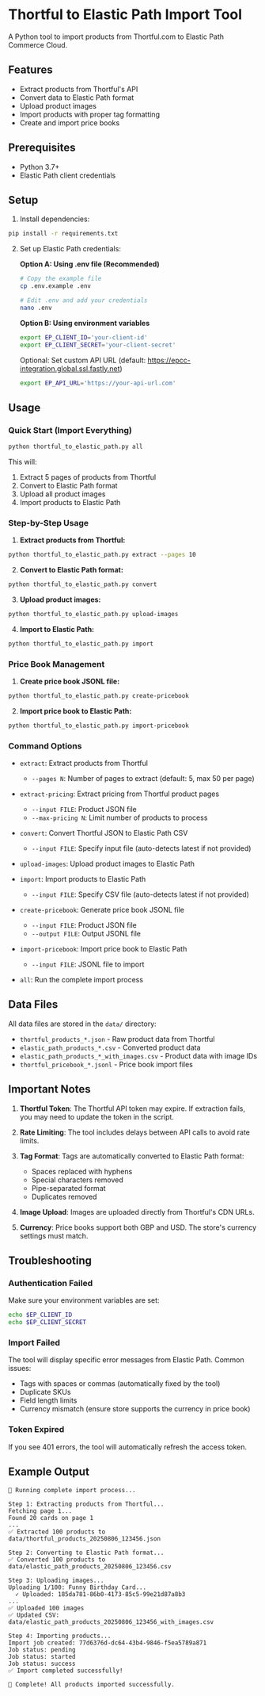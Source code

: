# Thortful to Elastic Path Import Tool

A Python tool to import products from Thortful.com to Elastic Path Commerce Cloud.

## Features

- Extract products from Thortful's API
- Convert data to Elastic Path format
- Upload product images
- Import products with proper tag formatting
- Create and import price books

## Prerequisites

- Python 3.7+
- Elastic Path client credentials

## Setup

1. Install dependencies:
```bash
pip install -r requirements.txt
```

2. Set up Elastic Path credentials:

   **Option A: Using .env file (Recommended)**
   ```bash
   # Copy the example file
   cp .env.example .env
   
   # Edit .env and add your credentials
   nano .env
   ```

   **Option B: Using environment variables**
   ```bash
   export EP_CLIENT_ID='your-client-id'
   export EP_CLIENT_SECRET='your-client-secret'
   ```

   Optional: Set custom API URL (default: https://epcc-integration.global.ssl.fastly.net)
   ```bash
   export EP_API_URL='https://your-api-url.com'
   ```

## Usage

### Quick Start (Import Everything)

```bash
python thortful_to_elastic_path.py all
```

This will:
1. Extract 5 pages of products from Thortful
2. Convert to Elastic Path format
3. Upload all product images
4. Import products to Elastic Path

### Step-by-Step Usage

1. **Extract products from Thortful:**
```bash
python thortful_to_elastic_path.py extract --pages 10
```

2. **Convert to Elastic Path format:**
```bash
python thortful_to_elastic_path.py convert
```

3. **Upload product images:**
```bash
python thortful_to_elastic_path.py upload-images
```

4. **Import to Elastic Path:**
```bash
python thortful_to_elastic_path.py import
```

### Price Book Management

1. **Create price book JSONL file:**
```bash
python thortful_to_elastic_path.py create-pricebook
```

2. **Import price book to Elastic Path:**
```bash
python thortful_to_elastic_path.py import-pricebook
```

### Command Options

- `extract`: Extract products from Thortful
  - `--pages N`: Number of pages to extract (default: 5, max 50 per page)
  
- `extract-pricing`: Extract pricing from Thortful product pages
  - `--input FILE`: Product JSON file
  - `--max-pricing N`: Limit number of products to process
  
- `convert`: Convert Thortful JSON to Elastic Path CSV
  - `--input FILE`: Specify input file (auto-detects latest if not provided)
  
- `upload-images`: Upload product images to Elastic Path
  
- `import`: Import products to Elastic Path
  - `--input FILE`: Specify CSV file (auto-detects latest if not provided)
  
- `create-pricebook`: Generate price book JSONL file
  - `--input FILE`: Product JSON file
  - `--output FILE`: Output JSONL file
  
- `import-pricebook`: Import price book to Elastic Path
  - `--input FILE`: JSONL file to import
  
- `all`: Run the complete import process

## Data Files

All data files are stored in the `data/` directory:
- `thortful_products_*.json` - Raw product data from Thortful
- `elastic_path_products_*.csv` - Converted product data
- `elastic_path_products_*_with_images.csv` - Product data with image IDs
- `thortful_pricebook_*.jsonl` - Price book import files

## Important Notes

1. **Thortful Token**: The Thortful API token may expire. If extraction fails, you may need to update the token in the script.

2. **Rate Limiting**: The tool includes delays between API calls to avoid rate limits.

3. **Tag Format**: Tags are automatically converted to Elastic Path format:
   - Spaces replaced with hyphens
   - Special characters removed
   - Pipe-separated format
   - Duplicates removed

4. **Image Upload**: Images are uploaded directly from Thortful's CDN URLs.

5. **Currency**: Price books support both GBP and USD. The store's currency settings must match.

## Troubleshooting

### Authentication Failed
Make sure your environment variables are set:
```bash
echo $EP_CLIENT_ID
echo $EP_CLIENT_SECRET
```

### Import Failed
The tool will display specific error messages from Elastic Path. Common issues:
- Tags with spaces or commas (automatically fixed by the tool)
- Duplicate SKUs
- Field length limits
- Currency mismatch (ensure store supports the currency in price book)

### Token Expired
If you see 401 errors, the tool will automatically refresh the access token.

## Example Output

```
🚀 Running complete import process...

Step 1: Extracting products from Thortful...
Fetching page 1...
Found 20 cards on page 1
...
✅ Extracted 100 products to data/thortful_products_20250806_123456.json

Step 2: Converting to Elastic Path format...
✅ Converted 100 products to data/elastic_path_products_20250806_123456.csv

Step 3: Uploading images...
Uploading 1/100: Funny Birthday Card...
  ✓ Uploaded: 185da781-86b0-4173-85c5-99e21d87a8b3
...
✅ Uploaded 100 images
✅ Updated CSV: data/elastic_path_products_20250806_123456_with_images.csv

Step 4: Importing products...
Import job created: 77d6376d-dc64-43b4-9846-f5ea5789a871
Job status: pending
Job status: started
Job status: success
✅ Import completed successfully!

🎉 Complete! All products imported successfully.
```